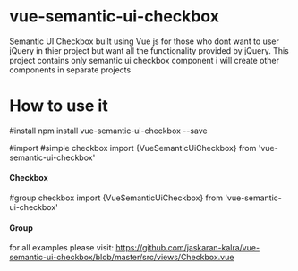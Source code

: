 
# vue-semantic-ui-checkbox
Semantic UI Checkbox built using Vue js for those who dont want to user jQuery in thier project but want all the functionality provided by jQuery. This project contains only semantic ui checkbox component i will create other components in separate projects

# How to use it

#install
npm install vue-semantic-ui-checkbox --save

#import
#simple checkbox
import {VueSemanticUiCheckbox} from 'vue-semantic-ui-checkbox'
<div class="ui padded segment">
  <h4 class="ui header">Checkbox</h4>
  <vue-semantic-ui-checkbox label="Make my profile visible" name="simple"></vue-semantic-ui-checkbox>
</div>


#group checkbox
import {VueSemanticUiCheckbox} from 'vue-semantic-ui-checkbox'
<div class="ui padded segment">
  <h4 class="ui header">Group</h4>
  <vue-semantic-ui-checkbox-group>
    <vue-semantic-ui-checkbox 
      slot="parent" 
      name="fruits" 
      class="master" 
      label="Fruits"
    ></vue-semantic-ui-checkbox>
    <div class="list" slot="children">
      <div class="item">
        <vue-semantic-ui-checkbox 
          name="apple" 
          class="child" 
          label="Apple"
        ></vue-semantic-ui-checkbox>
      </div>
    </div>
  </vue-semantic-ui-checkbox-group>
</div>

for all examples please visit: https://github.com/jaskaran-kalra/vue-semantic-ui-checkbox/blob/master/src/views/Checkbox.vue

